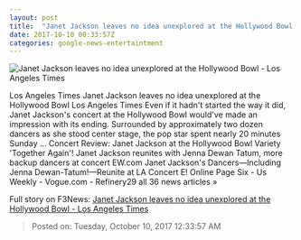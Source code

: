 ```yaml
---
layout: post
title:  "Janet Jackson leaves no idea unexplored at the Hollywood Bowl - Los Angeles Times"
date: 2017-10-10 00:33:57Z
categories: google-news-entertaintment
---
```


![Janet Jackson leaves no idea unexplored at the Hollywood Bowl - Los Angeles Times](http://www.trbimg.com/img-59dc1554/turbine/la-et-ms-janet-jackson-hollywood-bowl-review-20171009)

Los Angeles Times Janet Jackson leaves no idea unexplored at the Hollywood Bowl Los Angeles Times Even if it hadn't started the way it did, Janet Jackson's concert at the Hollywood Bowl would've made an impression with its ending. Surrounded by approximately two dozen dancers as she stood center stage, the pop star spent nearly 20 minutes Sunday ... Concert Review: Janet Jackson at the Hollywood Bowl Variety 'Together Again'! Janet Jackson reunites with Jenna Dewan Tatum, more backup dancers at concert EW.com Janet Jackson's Dancers—Including Jenna Dewan-Tatum!—Reunite at LA Concert E! Online Page Six - Us Weekly - Vogue.com - Refinery29 all 36 news articles »


Full story on F3News: [Janet Jackson leaves no idea unexplored at the Hollywood Bowl - Los Angeles Times](http://www.f3nws.com/n/Se4zrE)

> Posted on: Tuesday, October 10, 2017 12:33:57 AM
